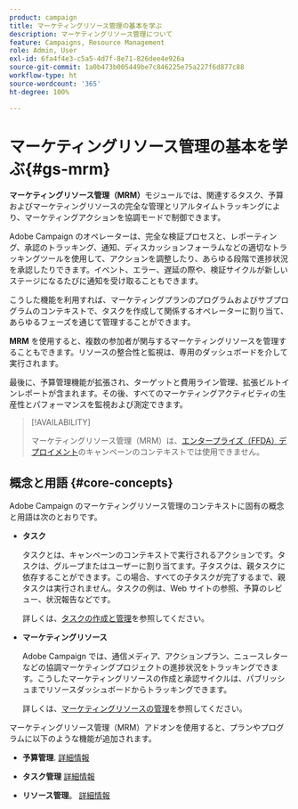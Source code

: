 ```yaml
---
product: campaign
title: マーケティングリソース管理の基本を学ぶ
description: マーケティングリソース管理について
feature: Campaigns, Resource Management
role: Admin, User
exl-id: 6fa4f4e3-c5a5-4d7f-8e71-826dee4e926a
source-git-commit: 1a0b473b005449be7c846225e75a227f6d877c88
workflow-type: ht
source-wordcount: '365'
ht-degree: 100%

---
```


# マーケティングリソース管理の基本を学ぶ{#gs-mrm}

**マーケティングリソース管理（MRM）**&#x200B;モジュールでは、関連するタスク、予算およびマーケティングリソースの完全な管理とリアルタイムトラッキングにより、マーケティングアクションを協調モードで制御できます。

Adobe Campaign のオペレーターは、完全な検証プロセスと、レポーティング、承認のトラッキング、通知、ディスカッションフォーラムなどの適切なトラッキングツールを使用して、アクションを調整したり、あらゆる段階で進捗状況を承認したりできます。イベント、エラー、遅延の際や、検証サイクルが新しいステージになるたびに通知を受け取ることもできます。

こうした機能を利用すれば、マーケティングプランのプログラムおよびサブプログラムのコンテキストで、タスクを作成して関係するオペレーターに割り当て、あらゆるフェーズを通じて管理することができます。

**MRM** を使用すると、複数の参加者が関与するマーケティングリソースを管理することもできます。リソースの整合性と監視は、専用のダッシュボードを介して実行されます。

最後に、予算管理機能が拡張され、ターゲットと費用ライン管理、拡張ビルトインレポートが含まれます。その後、すべてのマーケティングアクティビティの生産性とパフォーマンスを監視および測定できます。

>[!AVAILABILITY]
>
>マーケティングリソース管理（MRM）は、[エンタープライズ（FFDA）デプロイメント](../../v8/architecture/enterprise-deployment.md)のキャンペーンのコンテキストでは使用できません。

## 概念と用語 {#core-concepts}

Adobe Campaign のマーケティングリソース管理のコンテキストに固有の概念と用語は次のとおりです。

* **タスク**

  タスクとは、キャンペーンのコンテキストで実行されるアクションです。タスクは、グループまたはユーザーに割り当てます。子タスクは、親タスクに依存することができます。この場合、すべての子タスクが完了するまで、親タスクは実行されません。タスクの例は、Web サイトの参照、予算のレビュー、状況報告などです。

  詳しくは、[タスクの作成と管理](creating-and-managing-tasks.md)を参照してください。

* **マーケティングリソース**

  Adobe Campaign では、通信メディア、アクションプラン、ニュースレターなどの協調マーケティングプロジェクトの進捗状況をトラッキングできます。こうしたマーケティングリソースの作成と承認サイクルは、パブリッシュまでリソースダッシュボードからトラッキングできます。

  詳しくは、[マーケティングリソースの管理](managing-marketing-resources.md)を参照してください。

<!--
>[!NOTE]
>
>For more on Adobe Campaign workspace, refer to [this section](../../platform/using/adobe-campaign-workspace.md).
>  
>Deliveries and communication channels are detailed in [this section](../../delivery/using/steps-about-delivery-creation-steps.md).  
>
>Marketing campaign functionalities are detailed in [this section](../../campaign/using/accessing-marketing-campaigns.md).
-->

マーケティングリソース管理（MRM）アドオンを使用すると、プランやプログラムに以下のような機能が追加されます。

* **予算管理**. [詳細情報](controlling-costs.md)

* **タスク管理** [詳細情報](creating-and-managing-tasks.md)

* **リソース管理**。 [詳細情報](managing-marketing-resources.md)
